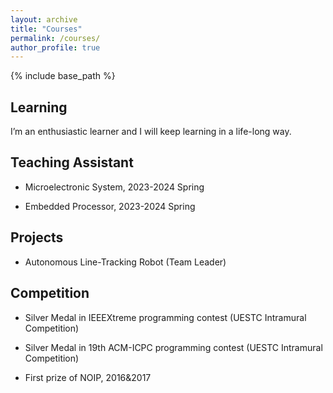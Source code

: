 ```yaml
---
layout: archive
title: "Courses"
permalink: /courses/
author_profile: true
---
```


{% include base_path %}

## Learning

I’m an enthusiastic learner and I will keep learning in a life-long way. 


## Teaching Assistant

* Microelectronic System, 2023-2024 Spring

* Embedded Processor, 2023-2024 Spring

## Projects

* Autonomous Line-Tracking Robot (Team Leader)




## Competition

* Silver Medal in IEEEXtreme programming contest (UESTC Intramural Competition)

* Silver Medal in 19th ACM-ICPC programming contest (UESTC Intramural Competition)

* First prize of NOIP, 2016&2017